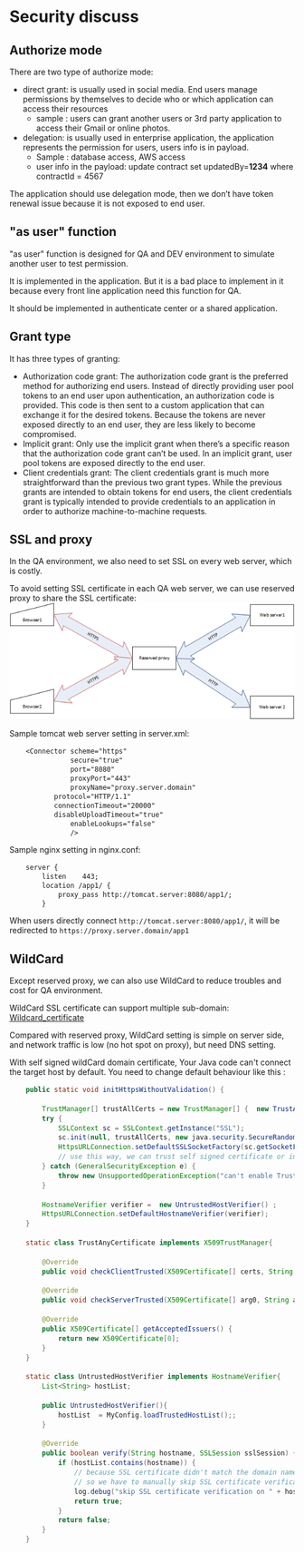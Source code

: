 # Security discuss

## Authorize mode
There are two type of authorize mode:

+ direct grant: is usually used in social media. End users manage permissions by themselves to decide who or which application can access their resources 
    + sample : users can grant another users or 3rd party application to access their Gmail or online photos.
+ delegation: is usually used in enterprise application, the application represents the permission for users, users info is in payload.
    + Sample : database access, AWS access
	+ user info in the payload: update contract set updatedBy=**1234** where contractId = 4567

The application  should use delegation mode, then we don’t have token renewal issue because it is not exposed to end user. 

## "as user" function 

"as user" function is designed for QA and DEV environment to simulate another user to test permission.

It is implemented in the application. But it is a bad place to implement in it because every front line application need this function for QA.

It should be implemented in authenticate center or a shared application.

	
## Grant type
It has three types of granting:
+ Authorization code grant: The authorization code grant is the preferred method for authorizing end users. 
    Instead of directly providing user pool tokens to an end user upon authentication, an authorization code is provided. 
	This code is then sent to a custom application that can exchange it for the desired tokens. Because the tokens are never exposed directly to an end user, they are less likely to become compromised.
+ Implicit grant: Only use the implicit grant when there’s a specific reason that the authorization code grant can’t be used.
    In an implicit grant, user pool tokens are exposed directly to the end user.
+ Client credentials grant: The client credentials grant is much more straightforward than the previous two grant types. 
    While the previous grants are intended to obtain tokens for end users, 
	the client credentials grant is typically intended to provide credentials to an application in order to authorize machine-to-machine requests.

## SSL and proxy
In the QA environment, we also need to set SSL on every web server, which is costly.

To avoid setting SSL certificate in each QA web server, we can use reserved proxy to share the SSL certificate:
<img src="reversed_proxy.png">

Sample tomcat web server setting in server.xml: 
```
	<Connector scheme="https"
               secure="true"
               port="8080"
               proxyPort="443"
               proxyName="proxy.server.domain"
	       protocol="HTTP/1.1"
	       connectionTimeout="20000"
	       disableUploadTimeout="true"
               enableLookups="false"               
               />
```	
Sample nginx setting in nginx.conf:
```
    server {
        listen    443;
        location /app1/ {
            proxy_pass http://tomcat.server:8080/app1/;
        }
```
When users directly connect `http://tomcat.server:8080/app1/`, it will be redirected to `https://proxy.server.domain/app1`

## WildCard

Except reserved proxy, we can also use WildCard to reduce troubles and cost for QA environment.

WildCard SSL certificate can support multiple sub-domain: 
    [Wildcard_certificate](https://en.wikipedia.org/wiki/Wildcard_certificate) 
  
Compared with reserved proxy, WildCard setting is simple on server side, and network traffic is low (no hot spot on proxy), but need DNS setting.  

With self signed wildCard domain certificate, Your Java code can't connect the target host by default. You need to change default behaviour like this : 
```java
	public static void initHttpsWithoutValidation() {

		TrustManager[] trustAllCerts = new TrustManager[] {  new TrustAnyCertificate() };  
		try {
			SSLContext sc = SSLContext.getInstance("SSL"); 
			sc.init(null, trustAllCerts, new java.security.SecureRandom()); 
			HttpsURLConnection.setDefaultSSLSocketFactory(sc.getSocketFactory());
			// use this way, we can trust self signed certificate or invalid WildCard certificate		    
		} catch (GeneralSecurityException e) {
			throw new UnsupportedOperationException("can't enable TrustManager", e);
		}
        
		HostnameVerifier verifier =  new UntrustedHostVerifier() ;
		HttpsURLConnection.setDefaultHostnameVerifier(verifier);
	}

	static class TrustAnyCertificate implements X509TrustManager{

		@Override
		public void checkClientTrusted(X509Certificate[] certs, String authType) {} 

		@Override
		public void checkServerTrusted(X509Certificate[] arg0, String arg1) throws CertificateException {}

		@Override
		public X509Certificate[] getAcceptedIssuers() {
			return new X509Certificate[0];
		}
	}	

	static class UntrustedHostVerifier implements HostnameVerifier{
		List<String> hostList; 
		
		public UntrustedHostVerifier(){        	
			hostList  = MyConfig.loadTrustedHostList();;
		}

		@Override
		public boolean verify(String hostname, SSLSession sslSession) {			 
			if (hostList.contains(hostname)) {
				// because SSL certificate didn't match the domain name,
				// so we have to manually skip SSL certificate verification
				log.debug("skip SSL certificate verification on " + hostname);
				return true;
			}
			return false;
		}
	}
```

